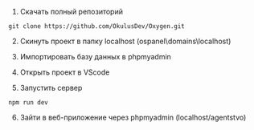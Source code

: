 1. Скачать полный репозиторий

```git clone https://github.com/OkulusDev/Oxygen.git```

2. Скинуть проект в папку localhost (ospanel\domains\localhost)

3. Импортировать базу данных в phpmyadmin

4. Открыть проект в VScode


5. Запустить сервер

```npm run dev```

6. Зайти в веб-приложение через phpmyadmin (localhost/agentstvo)
